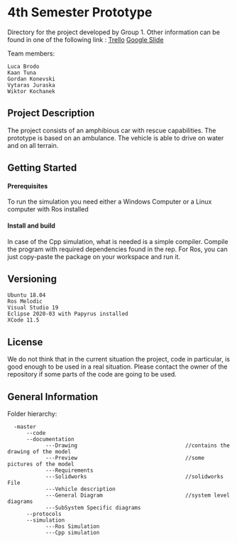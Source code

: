 # 4th Semester Prototype
Directory for the project developed by Group 1. Other information can be found in one of the following link :
[Trello](https://trello.com/b/kLbxPnjT/floatycar) [Google Slide](https://docs.google.com/presentation/d/1wOSUW8fcxm8XULRU-msCCsydfiLDzpCgxqQR87jBXo8/edit#slide=id.g8823499ab8_0_17)

Team members:

    Luca Brodo
    Kaan Tuna
    Gordan Konevski
    Vytaras Juraska
    Wiktor Kochanek

## Project Description
The project consists of an amphibious car with rescue capabilities. The prototype is based on an ambulance. The vehicle is able to drive on water and on all terrain.  



## Getting Started


#### Prerequisites


To run the simulation you need either a Windows Computer or a Linux computer with Ros installed


#### Install and build
In case of the Cpp simulation, what is needed is a simple compiler. Compile the program with required dependencies  found in the rep.
For Ros, you can just copy-paste the package on your workspace and run it.


## Versioning
    Ubuntu 18.04
    Ros Melodic
    Visual Studio 19
    Eclipse 2020-03 with Papyrus installed
    XCode 11.5

## License

We do not think that in the current situation the project, code in particular, is good enough to be used in a real situation. Please contact the owner of the repository if some parts of the code are going to be used.

## General Information


Folder hierarchy:

      -master
          --code
          --documentation
                ---Drawing                                  //contains the drawing of the model
                ---Preview                                  //some pictures of the model
                ---Requirements
                ---Solidworks                               //solidworks File
                ---Vehicle description
                ---General Diagram                          //system level diagrams
                ---SubSystem Specific diagrams
          --protocols
          --simulation
                ---Ros Simulation
                ---Cpp simulation
